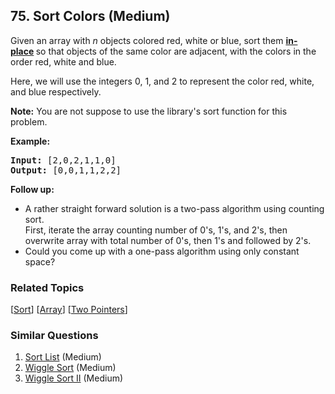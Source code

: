 <!--|This file generated by command(leetcode description); DO NOT EDIT.    |-->
<!--+----------------------------------------------------------------------+-->
<!--|@author    Openset <openset.wang@gmail.com>                           |-->
<!--|@link      https://github.com/openset                                 |-->
<!--|@home      https://github.com/openset/leetcode                        |-->
<!--+----------------------------------------------------------------------+-->

## 75. Sort Colors (Medium)

<p>Given an array with <em>n</em> objects colored red, white or blue, sort them <strong><a href="https://en.wikipedia.org/wiki/In-place_algorithm" target="_blank">in-place</a>&nbsp;</strong>so that objects of the same color are adjacent, with the colors in the order red, white and blue.</p>

<p>Here, we will use the integers 0, 1, and 2 to represent the color red, white, and blue respectively.</p>

<p><strong>Note:</strong>&nbsp;You are not suppose to use the library&#39;s sort function for this problem.</p>

<p><strong>Example:</strong></p>

<pre>
<strong>Input:</strong> [2,0,2,1,1,0]
<strong>Output:</strong> [0,0,1,1,2,2]</pre>

<p><strong>Follow up:</strong></p>

<ul>
	<li>A rather straight forward solution is a two-pass algorithm using counting sort.<br />
	First, iterate the array counting number of 0&#39;s, 1&#39;s, and 2&#39;s, then overwrite array with total number of 0&#39;s, then 1&#39;s and followed by 2&#39;s.</li>
	<li>Could you come up with a&nbsp;one-pass algorithm using only constant space?</li>
</ul>


### Related Topics
[[Sort](https://github.com/openset/leetcode/tree/master/tag/sort/README.md)]
[[Array](https://github.com/openset/leetcode/tree/master/tag/array/README.md)]
[[Two Pointers](https://github.com/openset/leetcode/tree/master/tag/two-pointers/README.md)]

### Similar Questions
  1. [Sort List](https://github.com/openset/leetcode/tree/master/problems/sort-list) (Medium)
  1. [Wiggle Sort](https://github.com/openset/leetcode/tree/master/problems/wiggle-sort) (Medium)
  1. [Wiggle Sort II](https://github.com/openset/leetcode/tree/master/problems/wiggle-sort-ii) (Medium)
